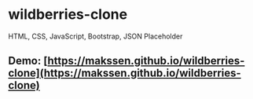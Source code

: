 # wildberries-clone
HTML, CSS, JavaScript, Bootstrap, JSON Placeholder

## Demo: [https://makssen.github.io/wildberries-clone](https://makssen.github.io/wildberries-clone)
